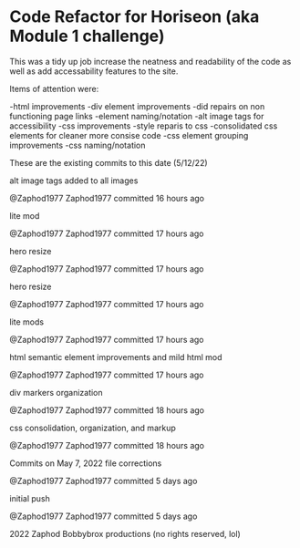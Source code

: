 # Code Refactor for Horiseon (aka Module 1 challenge)

This was a tidy up job increase the neatness and readability of the code as well as add accessability features to the site.

Items of attention were:

-html improvements
    -div element improvements 
    -did repairs on non functioning page links
    -element naming/notation
    -alt image tags for accessibility
-css improvements
    -style reparis to css
    -consolidated css elements for cleaner more consise code
    -css element grouping improvements 
    -css naming/notation

These are the existing commits to this date (5/12/22)

alt image tags added to all images

@Zaphod1977
Zaphod1977 committed 16 hours ago
 
lite mod

@Zaphod1977
Zaphod1977 committed 17 hours ago
 
hero resize

@Zaphod1977
Zaphod1977 committed 17 hours ago
 
hero resize

@Zaphod1977
Zaphod1977 committed 17 hours ago
 
lite mods

@Zaphod1977
Zaphod1977 committed 17 hours ago
 
html semantic element improvements and mild html mod

@Zaphod1977
Zaphod1977 committed 17 hours ago
 
div markers organization

@Zaphod1977
Zaphod1977 committed 18 hours ago
 
css consolidation, organization, and markup

@Zaphod1977
Zaphod1977 committed 18 hours ago
 
Commits on May 7, 2022
file corrections

@Zaphod1977
Zaphod1977 committed 5 days ago
 
initial push

@Zaphod1977
Zaphod1977 committed 5 days ago

2022 Zaphod Bobbybrox productions (no rights reserved, lol)